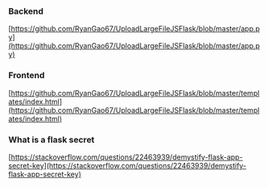 ### Backend   
[https://github.com/RyanGao67/UploadLargeFileJSFlask/blob/master/app.py](https://github.com/RyanGao67/UploadLargeFileJSFlask/blob/master/app.py)

### Frontend   
[https://github.com/RyanGao67/UploadLargeFileJSFlask/blob/master/templates/index.html](https://github.com/RyanGao67/UploadLargeFileJSFlask/blob/master/templates/index.html)


### What is a flask secret

[https://stackoverflow.com/questions/22463939/demystify-flask-app-secret-key](https://stackoverflow.com/questions/22463939/demystify-flask-app-secret-key)

